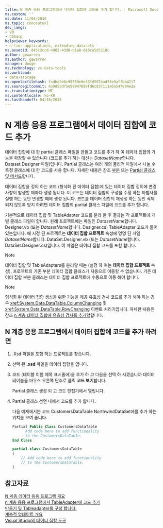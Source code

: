 ```yaml
---
title: N 계층 응용 프로그램에서 데이터 집합에 코드를 추가 합니다. | Microsoft Docs
ms.custom: ''
ms.date: 11/04/2016
ms.topic: conceptual
dev_langs:
- VB
- CSharp
helpviewer_keywords:
- n-tier applications, extending datasets
ms.assetid: d43c2ccd-4902-43d8-b1a8-d10ca5d3210c
author: gewarren
ms.author: gewarren
manager: douge
ms.technology: vs-data-tools
ms.workload:
- data-storage
ms.openlocfilehash: fadbd8e8c95559e0e38fd507bad3fe9affba4217
ms.sourcegitcommit: 6a9d5bd75e50947659fd6c837111a6a547884e2a
ms.translationtype: MT
ms.contentlocale: ko-KR
ms.lasthandoff: 04/16/2018
---
```

# <a name="add-code-to-datasets-in-n-tier-applications"></a>N 계층 응용 프로그램에서 데이터 집합에 코드 추가
데이터 집합에 대 한 partial 클래스 파일을 만들고 코드를 추가 하 여 데이터 집합의 기능을 확장할 수 있습니다 (코드를 추가 하는 대신는 *DatasetName*합니다. Dataset.Designer 파일)입니다. Partial 클래스는 여러 개의 물리적 파일에서 나눌 수 특정 클래스에 대 한 코드를 사용 합니다. 자세한 내용은 참조 [부분](/dotnet/visual-basic/language-reference/modifiers/partial) 또는 [Partial 클래스 및 메서드](/dotnet/csharp/programming-guide/classes-and-structs/partial-classes-and-methods)합니다.  
  
데이터 집합을 정의 하는 코드 (형식화 된 데이터 집합)에 있는 데이터 집합 정의에 변경 사항이 발생할 때마다 생성 됩니다. 이 코드는 데이터 집합의 구성을 수정 하는 마법사를 실행 하는 동안 변경할 때에 생성 됩니다. 코드를 데이터 집합의 재생성 하는 동안 삭제 되지 않도록 방지 하려면 데이터 집합의 partial 클래스 파일에 코드를 추가 합니다.  
  
기본적으로 데이터 집합 및 TableAdapter 코드를 분리 한 후 결과는 각 프로젝트에 개별 클래스 파일이 합니다. 원래 프로젝트에는 파일인 *DatasetName*합니다. Designer.vb (또는 *DatasetName*합니다. Designer.cs) TableAdapter 코드가 들어 있는입니다. 에 지정 된 프로젝트는 **데이터 집합 프로젝트** 속성에 명명 된 파일 *DatasetName*합니다. DataSet.Designer.vb (또는 *DatasetName*합니다. DataSet.Designer.cs)입니다. 이 파일은 데이터 집합 코드를 포함 합니다.  
  
> [!NOTE]
>  데이터 집합 및 TableAdapters를 분리할 때는 (설정 하 여는 **데이터 집합 프로젝트** 속성), 프로젝트의 기존 부분 데이터 집합 클래스가 자동으로 이동할 수 없습니다. 기존 데이터 집합 부분 클래스는 데이터 집합 프로젝트에 수동으로 이동 해야 합니다.  
  
> [!NOTE]
>  형식화 된 데이터 집합 생성을 위한 기능을 제공 유효성 검사 코드를 추가 해야 하는 경우 <xref:System.Data.DataTable.ColumnChanging> 및 <xref:System.Data.DataTable.RowChanging> 이벤트 처리기입니다. 자세한 내용은 참조 [n 계층 데이터 집합에 유효성 검사를 추가할](../data-tools/add-validation-to-an-n-tier-dataset.md)합니다.  
  
## <a name="to-add-code-to-datasets-in-n-tier-applications"></a>N 계층 응용 프로그램에서 데이터 집합에 코드를 추가 하려면  
  
1.  .Xsd 파일을 포함 하는 프로젝트를 찾습니다. 
  
2.  선택 된 **.xsd** 파일을 데이터 집합을 엽니다.  
  
3.  코드 (테이블 이름 제목 표시줄에)을 추가 하 고 다음을 선택 하 시겠습니까 데이터 테이블을 마우스 오른쪽 단추로 클릭 **코드 보기**합니다.  
  
     Partial 클래스 생성 되 고 코드 편집기에서 열립니다.  
  
4.  Partial 클래스 선언 내에서 코드를 추가 합니다.  
  
     다음 예제에서는 코드 CustomersDataTable NorthwindDataSet에를 추가 하는 위치를 보여 줍니다.  
  
    ```vb  
    Partial Public Class CustomersDataTable  
        ' Add code here to add functionality   
        ' to the CustomersDataTable.  
    End Class  
    ```    
    ```csharp  
    partial class CustomersDataTable  
    {  
        // Add code here to add functionality  
        // to the CustomersDataTable.  
    }  
    ```  
  
## <a name="see-also"></a>참고자료
[N 계층 데이터 응용 프로그램 개요](../data-tools/n-tier-data-applications-overview.md)   
[n 계층 응용 프로그램에서 TableAdapter에 코드 추가](../data-tools/add-code-to-tableadapters-in-n-tier-applications.md)  
[만들기 및 Tableadapter를 구성 합니다.](create-and-configure-tableadapters.md)  
[계층적 업데이트 개요](hierarchical-update.md)     
[Visual Studio의 데이터 집합 도구](../data-tools/dataset-tools-in-visual-studio.md)